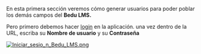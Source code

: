 En esta primera sección veremos cómo generar usuarios para poder poblar los demás campos del **Bedu LMS.**

Pero primero debemos hacer [login](https://pwa.bedu.org/admin/login/?next=/admin/) en la aplicación. una vez dentro de la URL, escriba su **Nombre de usuario** y su **Contraseña**

[![Iniciar_sesio_n_Bedu_LMS.png](https://s33.postimg.cc/pvylx5dan/Iniciar_sesio_n_Bedu_LMS.png)](https://postimg.cc/image/5btrynxjf/)